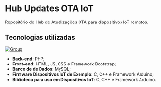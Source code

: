 # Hub Updates OTA IoT
Repositório do Hub de Atualizações OTA para dispositivos IoT remotos.

## Tecnologias utilizadas
[![Group](https://github.com/MicSG-dev/Hub-Updates-OTA-IoT/assets/71986598/a4635ce8-a536-4ce2-9e28-bf992052c0c2)](#)

- **Back-end**: PHP;
- **Front-end**: HTML, JS, CSS e Framework Bootstrap;
- **Banco de de Dados**: MySQL;
- **Firmware Dispositivos IoT de Exemplo**: C, C++ e Framework Arduino;
- **Biblioteca para uso em Dispositivos IoT**: C, C++ e Framework Arduino.
